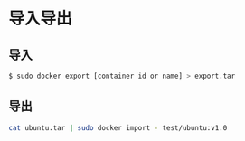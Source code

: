 # 导入导出

## 导入
```bash
$ sudo docker export [container id or name] > export.tar
```

## 导出
```bash
cat ubuntu.tar | sudo docker import - test/ubuntu:v1.0
```